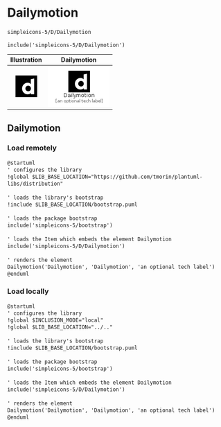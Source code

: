 # Dailymotion


```text
simpleicons-5/D/Dailymotion
```

```text
include('simpleicons-5/D/Dailymotion')
```



| Illustration | Dailymotion |
| :---: | :---: |
| ![illustration for Illustration](../../simpleicons-5/D/Dailymotion.png) | ![illustration for Dailymotion](../../simpleicons-5/D/Dailymotion.Local.png) |




## Dailymotion

### Load remotely
```plantuml
@startuml
' configures the library
!global $LIB_BASE_LOCATION="https://github.com/tmorin/plantuml-libs/distribution"

' loads the library's bootstrap
!include $LIB_BASE_LOCATION/bootstrap.puml

' loads the package bootstrap
include('simpleicons-5/bootstrap')

' loads the Item which embeds the element Dailymotion
include('simpleicons-5/D/Dailymotion')

' renders the element
Dailymotion('Dailymotion', 'Dailymotion', 'an optional tech label')
@enduml
```

### Load locally
```plantuml
@startuml
' configures the library
!global $INCLUSION_MODE="local"
!global $LIB_BASE_LOCATION="../.."

' loads the library's bootstrap
!include $LIB_BASE_LOCATION/bootstrap.puml

' loads the package bootstrap
include('simpleicons-5/bootstrap')

' loads the Item which embeds the element Dailymotion
include('simpleicons-5/D/Dailymotion')

' renders the element
Dailymotion('Dailymotion', 'Dailymotion', 'an optional tech label')
@enduml
```

